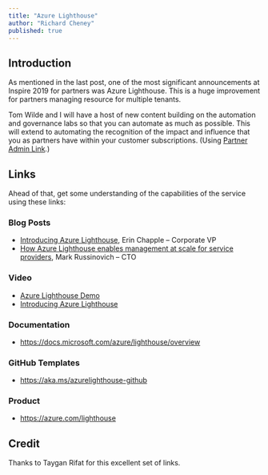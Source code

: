 ```yaml
---
title: "Azure Lighthouse"
author: "Richard Cheney"
published: true
---
```


## Introduction

As mentioned in the last post, one of the most significant announcements at Inspire 2019 for partners was Azure Lighthouse.  This is a huge improvement for partners managing resource for multiple tenants.

Tom Wilde and I will have a host of new content building on the automation and governance labs so that you can automate as much as possible. This will extend to automating the recognition of the impact and influence that you as partners have within your customer subscriptions. (Using [Partner Admin Link](https://aka.ms/partneradminlink).)

## Links

Ahead of that, get some understanding of the capabilities of the service using these links:

### Blog Posts

* [Introducing Azure Lighthouse](https://azure.microsoft.com/blog/introducing-azure-lighthouse/), Erin Chapple – Corporate VP
* [How Azure Lighthouse enables management at scale for service providers](https://azure.microsoft.com/blog/how-azure-lighthouse-enables-management-at-scale-for-service-providers/), Mark Russinovich – CTO

### Video

* [Azure Lighthouse Demo](https://azure.microsoft.com/resources/videos/azure-lighthouse-demo-recording/)
* [Introducing Azure Lighthouse](https://www.youtube.com/watch?v=GotUkvE1_Ng)

### Documentation

* <https://docs.microsoft.com/azure/lighthouse/overview>

### GitHub Templates

* <https://aka.ms/azurelighthouse-github>

### Product

* <https://azure.com/lighthouse>

## Credit

Thanks to Taygan Rifat for this excellent set of links.
